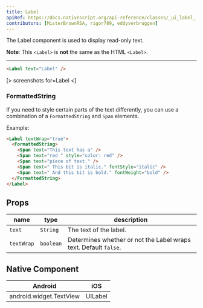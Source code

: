 ```yaml
---
title: Label
apiRef: https://docs.nativescript.org/api-reference/classes/_ui_label_.label
contributors: [MisterBrownRSA, rigor789, eddyverbruggen]
---
```


The Label component is used to display read-only text.

**Note**: This `<Label>` is **not** the same as the HTML `<Label>`.

---

```html
<Label text="Label" />
```

[> screenshots for=Label <]

### FormattedString

If you need to style certain parts of the text differently, you can use a combination of a `FormattedString` and `Span` elements.

Example:
```html
<Label textWrap="true">
  <FormattedString>
    <Span text="This text has a" />
    <Span text="red " style="color: red" />
    <Span text="piece of text." />
    <Span text=" This bit is italic." fontStyle="italic" />
    <Span text=" And this bit is bold." fontWeight="bold" />
  </FormattedString>
</Label>
```

## Props

| name | type | description |
|------|------|-------------|
| `text` | `String` | The text of the label.
| `textWrap` | `boolean` | Determines whether or not the Label wraps text. Default `false`.

## Native Component

| Android | iOS |
|---------|-----|
| android.widget.TextView | UILabel
